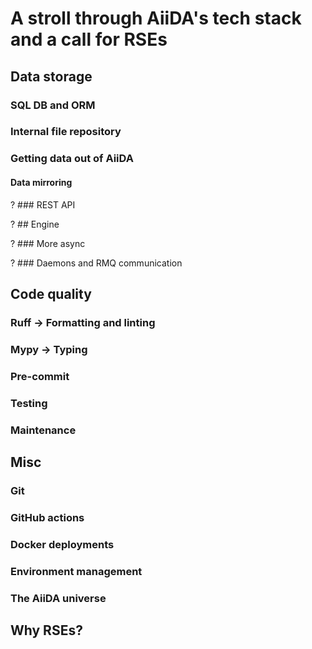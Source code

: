 # A stroll through AiiDA's tech stack and a call for RSEs

## Data storage

### SQL DB and ORM

### Internal file repository

### Getting data out of AiiDA

#### Data mirroring

? ### REST API

? ## Engine

? ### More async

? ### Daemons and RMQ communication

## Code quality

### Ruff -> Formatting and linting

### Mypy -> Typing

### Pre-commit

### Testing

### Maintenance

## Misc

### Git

### GitHub actions

### Docker deployments

### Environment management

### The AiiDA universe

## Why RSEs?
